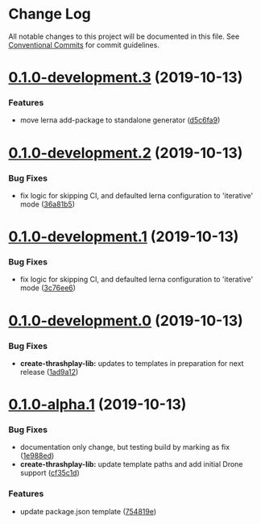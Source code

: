 # Change Log

All notable changes to this project will be documented in this file.
See [Conventional Commits](https://conventionalcommits.org) for commit guidelines.

# [0.1.0-development.3](https://github.com/thrashplay/thrashplay-app-creators/compare/create-thrashplay-lib@0.1.0-development.2...create-thrashplay-lib@0.1.0-development.3) (2019-10-13)


### Features

* move lerna add-package to standalone generator ([d5c6fa9](https://github.com/thrashplay/thrashplay-app-creators/commit/d5c6fa9))





# [0.1.0-development.2](https://github.com/thrashplay/thrashplay-app-creators/compare/create-thrashplay-lib@0.1.0-development.1...create-thrashplay-lib@0.1.0-development.2) (2019-10-13)


### Bug Fixes

* fix logic for skipping CI, and defaulted lerna configuration to 'iterative' mode ([36a81b5](https://github.com/thrashplay/thrashplay-app-creators/commit/36a81b5))





# [0.1.0-development.1](https://github.com/thrashplay/thrashplay-app-creators/compare/create-thrashplay-lib@0.1.0-development.0...create-thrashplay-lib@0.1.0-development.1) (2019-10-13)


### Bug Fixes

* fix logic for skipping CI, and defaulted lerna configuration to 'iterative' mode ([3c76ee6](https://github.com/thrashplay/thrashplay-app-creators/commit/3c76ee6))





# [0.1.0-development.0](https://github.com/thrashplay/thrashplay-app-creators/compare/create-thrashplay-lib@0.1.0-alpha.1...create-thrashplay-lib@0.1.0-development.0) (2019-10-13)


### Bug Fixes

* **create-thrashplay-lib:** updates to templates in preparation for next release ([1ad9a12](https://github.com/thrashplay/thrashplay-app-creators/commit/1ad9a12))





# [0.1.0-alpha.1](https://github.com/thrashplay/thrashplay-app-creators/compare/create-thrashplay-lib@0.0.1...create-thrashplay-lib@0.1.0-alpha.1) (2019-10-13)


### Bug Fixes

* documentation only change, but testing build by marking as fix ([1e988ed](https://github.com/thrashplay/thrashplay-app-creators/commit/1e988ed))
* **create-thrashplay-lib:** update template paths and add initial Drone support ([cf35c1d](https://github.com/thrashplay/thrashplay-app-creators/commit/cf35c1d))


### Features

* update package.json template ([754819e](https://github.com/thrashplay/thrashplay-app-creators/commit/754819e))
